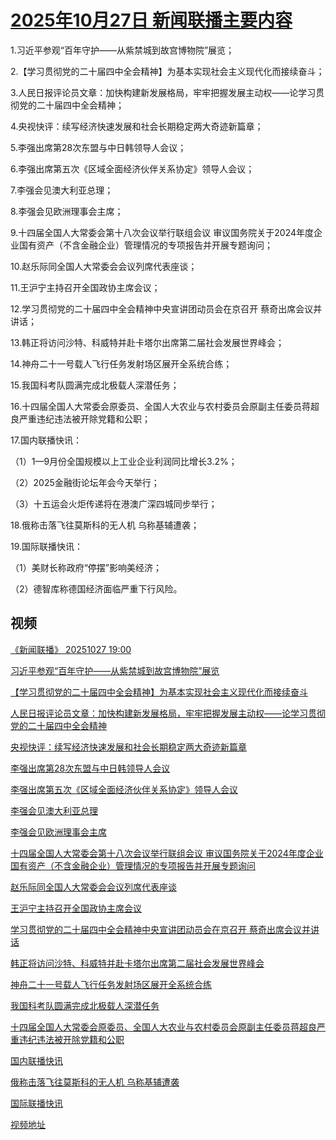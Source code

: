 # [2025年10月27日 新闻联播主要内容](https://tv.cctv.com/lm/xwlb/day/20251027.shtml)

1.习近平参观“百年守护——从紫禁城到故宫博物院”展览；

2.【学习贯彻党的二十届四中全会精神】为基本实现社会主义现代化而接续奋斗；

3.人民日报评论员文章：加快构建新发展格局，牢牢把握发展主动权——论学习贯彻党的二十届四中全会精神；

4.央视快评：续写经济快速发展和社会长期稳定两大奇迹新篇章；

5.李强出席第28次东盟与中日韩领导人会议；

6.李强出席第五次《区域全面经济伙伴关系协定》领导人会议；

7.李强会见澳大利亚总理；

8.李强会见欧洲理事会主席；

9.十四届全国人大常委会第十八次会议举行联组会议 审议国务院关于2024年度企业国有资产（不含金融企业）管理情况的专项报告并开展专题询问；

10.赵乐际同全国人大常委会会议列席代表座谈；

11.王沪宁主持召开全国政协主席会议；

12.学习贯彻党的二十届四中全会精神中央宣讲团动员会在京召开 蔡奇出席会议并讲话；

13.韩正将访问沙特、科威特并赴卡塔尔出席第二届社会发展世界峰会；

14.神舟二十一号载人飞行任务发射场区展开全系统合练；

15.我国科考队圆满完成北极载人深潜任务；

16.十四届全国人大常委会原委员、全国人大农业与农村委员会原副主任委员蒋超良严重违纪违法被开除党籍和公职；

17.国内联播快讯：

（1）1—9月份全国规模以上工业企业利润同比增长3.2%；

（2）2025金融街论坛年会今天举行；

（3）十五运会火炬传递将在港澳广深四城同步举行；

18.俄称击落飞往莫斯科的无人机 乌称基辅遭袭；

19.国际联播快讯：

（1）美财长称政府“停摆”影响美经济；

（2）德智库称德国经济面临严重下行风险。

## 视频

[《新闻联播》 20251027 19:00](https://tv.cctv.com/2025/10/27/VIDEriwnHzbIoyMdIVmfNcVU251027.shtml)

[习近平参观“百年守护——从紫禁城到故宫博物院”展览](https://tv.cctv.com/2025/10/27/VIDEobI7WvBnfgMshePzTYr4251027.shtml)

[【学习贯彻党的二十届四中全会精神】为基本实现社会主义现代化而接续奋斗](https://tv.cctv.com/2025/10/27/VIDENCZEoOeNbaTMsJbMoS1e251027.shtml)

[人民日报评论员文章：加快构建新发展格局，牢牢把握发展主动权——论学习贯彻党的二十届四中全会精神](https://tv.cctv.com/2025/10/27/VIDEfnzP3B5OLRon3NJUO1DH251027.shtml)

[央视快评：续写经济快速发展和社会长期稳定两大奇迹新篇章](https://tv.cctv.com/2025/10/27/VIDExbTxTLOIRemEXDL5dvQc251027.shtml)

[李强出席第28次东盟与中日韩领导人会议](https://tv.cctv.com/2025/10/27/VIDEHS5g0dwCT183QM4usfhq251027.shtml)

[李强出席第五次《区域全面经济伙伴关系协定》领导人会议](https://tv.cctv.com/2025/10/27/VIDEJovWGXuG6hrvEqP58heI251027.shtml)

[李强会见澳大利亚总理](https://tv.cctv.com/2025/10/27/VIDE4b7lm30mZFyQgQPmk6xz251027.shtml)

[李强会见欧洲理事会主席](https://tv.cctv.com/2025/10/27/VIDEB0ZTaqpideytmH5lOwt1251027.shtml)

[十四届全国人大常委会第十八次会议举行联组会议 审议国务院关于2024年度企业国有资产（不含金融企业）管理情况的专项报告并开展专题询问](https://tv.cctv.com/2025/10/27/VIDEjtj7My0uNjQum0DTJg3G251027.shtml)

[赵乐际同全国人大常委会会议列席代表座谈](https://tv.cctv.com/2025/10/27/VIDErDG0SWQsDUFcvz94dOtL251027.shtml)

[王沪宁主持召开全国政协主席会议](https://tv.cctv.com/2025/10/27/VIDETILMqh4RUqY90Z0bUixn251027.shtml)

[学习贯彻党的二十届四中全会精神中央宣讲团动员会在京召开 蔡奇出席会议并讲话](https://tv.cctv.com/2025/10/27/VIDEtHwwui9ikeyh1Zma6TtR251027.shtml)

[韩正将访问沙特、科威特并赴卡塔尔出席第二届社会发展世界峰会](https://tv.cctv.com/2025/10/27/VIDEVhVhsuZZWfNoT0BDDko4251027.shtml)

[神舟二十一号载人飞行任务发射场区展开全系统合练](https://tv.cctv.com/2025/10/27/VIDEJ1L8r9H1ibEGl5bJco23251027.shtml)

[我国科考队圆满完成北极载人深潜任务](https://tv.cctv.com/2025/10/27/VIDEgW5HWPxya1WT0imXvvV8251027.shtml)

[十四届全国人大常委会原委员、全国人大农业与农村委员会原副主任委员蒋超良严重违纪违法被开除党籍和公职](https://tv.cctv.com/2025/10/27/VIDEPreprVXwWScldilFCudo251027.shtml)

[国内联播快讯](https://tv.cctv.com/2025/10/27/VIDEhR3rWHaqWvUkdcHP8QbT251027.shtml)

[俄称击落飞往莫斯科的无人机 乌称基辅遭袭](https://tv.cctv.com/2025/10/27/VIDESn6SUbqVUKtNguVHVBUg251027.shtml)

[国际联播快讯](https://tv.cctv.com/2025/10/27/VIDEGZlquWb7taZGVCQqBcKA251027.shtml)

[视频地址](https://tv.cctv.com/lm/xwlb/day/20251027.shtml) 

